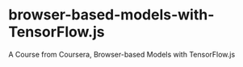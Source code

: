 # browser-based-models-with-TensorFlow.js
A Course from Coursera, Browser-based Models with TensorFlow.js
